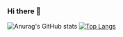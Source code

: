 ### Hi there 👋
![Anurag's GitHub stats](https://github-readme-stats.vercel.app/api?username=Emmanuel-Rezende&show_icons=true&theme=tokyonight)
[![Top Langs](https://github-readme-stats.vercel.app/api/top-langs/?username=Emmanuel-Rezende&layout=compact)](https://github.com/anuraghazra/github-readme-stats)
